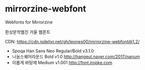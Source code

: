# mirrorzine-webfont
Webfonts for Mirrorzine

환상문학웹진 거울 웹폰트

CDN: https://cdn.jsdelivr.net/gh/leones00/mirrorzine-webfont@1.2/

- Spoqa Han Sans Neo Regular/Bold v3.1.0 
- 나눔스퀘어라운드 Bold v1.0 http://hangeul.naver.com/2017/nanum
- 이롭게 바탕체 Medium v1.001 http://font.iropke.com
